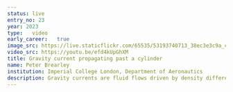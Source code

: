 ```yaml
---
status: live
entry_no: 23
year: 2023
type:   video 
early_career:   true
image_src: https://live.staticflickr.com/65535/53193740713_38ec3e3c9a_c_d.jpg
video_src: https://youtu.be/efd4kUpGhXM
title: Gravity current propagating past a cylinder
name: Peter Brearley
institution: Imperial College London, Department of Aeronautics
description: Gravity currents are fluid flows driven by density differences, causing the denser fluid to propagate across a surface through the less dense fluid. They are the means of a range of oceanic, atmospheric and geological flows that shape and regulate the environment that we live in. Oceanic gravity currents include the vast deep sea currents caused by differences in temperature or salinity. In the atmosphere, gravity currents occur as cold fronts, where cold, dense air displaces warm, light air. When interacting with physical objects such as geological formations, submarine structures or city landscapes, gravity currents can exhibit complex behaviours. A two-way interaction occurs where the object disrupts the flow while the flow is exerts considerable force on the object. This mutual interaction is of particular importance when considering the durability of offshore structures, pipelines and buildings.
---
```

